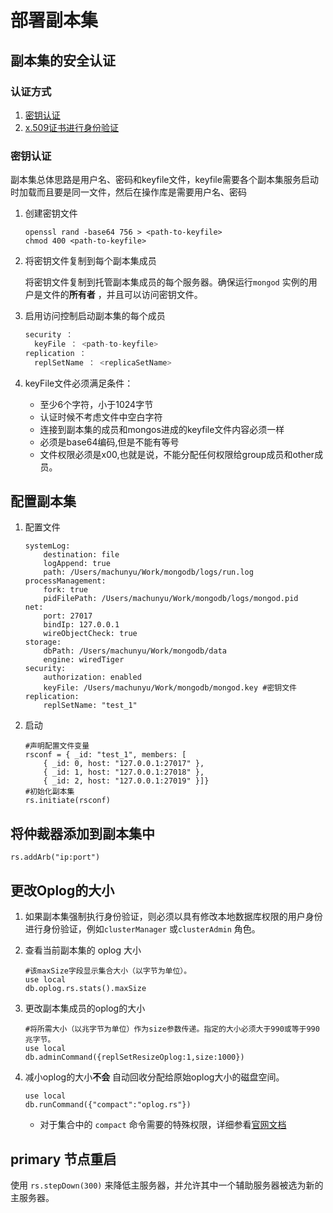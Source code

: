 # 部署副本集

## 副本集的安全认证

### 认证方式

1. [密钥认证](<https://docs.mongodb.com/manual/tutorial/deploy-replica-set-with-keyfile-access-control/>)
2. [x.509证书进行身份验证](https://docs.mongodb.com/manual/tutorial/configure-x509-member-authentication/)

### 密钥认证

副本集总体思路是用户名、密码和keyfile文件，keyfile需要各个副本集服务启动时加载而且要是同一文件，然后在操作库是需要用户名、密码

1. 创建密钥文件

   ```shell
   openssl rand -base64 756 > <path-to-keyfile>
   chmod 400 <path-to-keyfile>
   ```

2. 将密钥文件复制到每个副本集成员

   将密钥文件复制到托管副本集成员的每个服务器。确保运行`mongod` 实例的用户是文件的**所有者** ，并且可以访问密钥文件。

3. 启用访问控制启动副本集的每个成员

   ```javascript
   security ：
     keyFile ： <path-to-keyfile> 
   replication ：
     replSetName ： <replicaSetName> 
   ```

4. keyFile文件必须满足条件：

   * 至少6个字符，小于1024字节
   * 认证时候不考虑文件中空白字符
   * 连接到副本集的成员和mongos进成的keyfile文件内容必须一样
   * 必须是base64编码,但是不能有等号
   * 文件权限必须是x00,也就是说，不能分配任何权限给group成员和other成员。

## 配置副本集

1. 配置文件

   ```
   systemLog:
       destination: file
       logAppend: true
       path: /Users/machunyu/Work/mongodb/logs/run.log
   processManagement:
       fork: true
       pidFilePath: /Users/machunyu/Work/mongodb/logs/mongod.pid
   net:
       port: 27017
       bindIp: 127.0.0.1
       wireObjectCheck: true
   storage:
       dbPath: /Users/machunyu/Work/mongodb/data
       engine: wiredTiger
   security:
       authorization: enabled
       keyFile: /Users/machunyu/Work/mongodb/mongod.key #密钥文件
   replication:
       replSetName: "test_1"
   ```

2. 启动

   ```shell
   #声明配置文件变量
   rsconf = { _id: "test_1", members: [
       { _id: 0, host: "127.0.0.1:27017" },
       { _id: 1, host: "127.0.0.1:27018" },
       { _id: 2, host: "127.0.0.1:27019" }]}
   #初始化副本集
   rs.initiate(rsconf)
   ```


## 将仲裁器添加到副本集中

```shell
rs.addArb("ip:port")
```

## 更改Oplog的大小

1. 如果副本集强制执行身份验证，则必须以具有修改本地数据库权限的用户身份进行身份验证，例如`clusterManager` 或`clusterAdmin` 角色。

2. 查看当前副本集的 oplog 大小

   ```shell
   #该maxSize字段显示集合大小（以字节为单位）。
   use local
   db.oplog.rs.stats().maxSize
   ```

3. 更改副本集成员的oplog的大小

   ```shell
   #将所需大小（以兆字节为单位）作为size参数传递。指定的大小必须大于990或等于990兆字节。
   use local
   db.adminCommand({replSetResizeOplog:1,size:1000})
   ```

4. 减小oplog的大小**不会** 自动回收分配给原始oplog大小的磁盘空间。

   ```shell
   use local
   db.runCommand({"compact":"oplog.rs"})
   ```

   * 对于集合中的 `compact` 命令需要的特殊权限，详细参看[官网文档](https://docs.mongodb.com/manual/reference/command/compact/#compact-authentication)

## primary 节点重启

使用 `rs.stepDown(300)` 来降低主服务器，并允许其中一个辅助服务器被选为新的主服务器。

